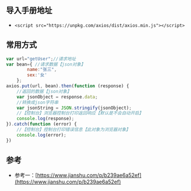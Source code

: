 ## 导入手册地址
- `<script src="https://unpkg.com/axios/dist/axios.min.js"></script>`
## 常用方式
```javascript
var url="getUser";//请求地址
var bean={ //请求数据【json对象】
        name:"张三",
        sex:'女'
    };
axios.put(url, bean).then(function (response) {
    //返回的数据【json对象】
    var jsonObject = response.data;
    //转换成json字符串
    var jsonString = JSON.stringify(jsonObject);
    //【控制台】浏览器控制台打印返回响应【默认是不会自动开启】
    console.log(response);
}).catch(function (error) {
    //【控制台】控制台打印错误信息【此对象为浏览器对象】
    console.log(error);
})
```
## 参考
- 参考一：[https://www.jianshu.com/p/b239ae6a52ef](https://www.jianshu.com/p/b239ae6a52ef)